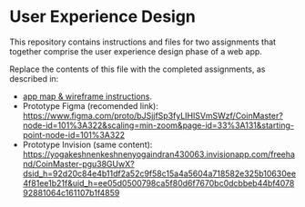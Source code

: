 # User Experience Design

This repository contains instructions and files for two assignments that together comprise the user experience design phase of a web app.

Replace the contents of this file with the completed assignments, as described in:

- [app map & wireframe instructions](instructions-0a-app-map-wireframes.md).
- Prototype Figma (recomended link): https://www.figma.com/proto/bJSjjfSp3fyLIHlSVmSWzf/CoinMaster?node-id=101%3A322&scaling=min-zoom&page-id=33%3A131&starting-point-node-id=101%3A322
- Prototype Invision (same content): https://yogakeshnenkeshnenyogaindran430063.invisionapp.com/freehand/CoinMaster-pgu38GUwX?dsid_h=92d20c84e4b11df2a52c9f58c15a4a5604a718582e325b10630ee4f81ee1b21f&uid_h=ee05d0500798ca5f80d6f7670bc0dcbbeb44bf407892881064c161107b1f4859
